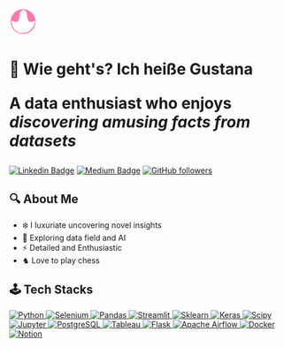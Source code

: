 <img src="assets/my logo.png" alt="My Logo" width="10%"/>

<h1> 👋 Wie geht's? Ich heiße Gustana </h1>

<p style="font-size: 2em;"><strong> A data enthusiast who enjoys <i>discovering amusing facts from datasets</i> </strong></p>

[![Linkedin Badge](https://img.shields.io/badge/-Gustana-blue?style=flat-square&logo=Linkedin&logoColor=white&color=blue&link=https://www.linkedin.com/in/gustana/)](https://www.linkedin.com/in/gustana/) [![Medium Badge](https://img.shields.io/badge/-@gustana9-000?style=social&labelColor=000&logo=Medium&link=https://medium.com/@gustana9/)](https://medium.com/@gustana9/) [![GitHub followers](https://img.shields.io/github/followers/gustana?label=Follow&style=social)](https://github.com/gustana/?tab=follow)

## 🔍 About Me
- ❄️ I luxuriate uncovering novel insights
- 🤖 Exploring data field and AI
- ⚡️ Detailed and Enthusiastic
- ♞ Love to play chess


## 🕹️ Tech Stacks

<a href="https://www.python.org/">
    <img alt="Python" title="Python" height="48" width="48" src="https://cdn.simpleicons.org/python">
</a>
<a href="https://www.selenium.dev/">
    <img alt="Selenium" title="Selenium" height="48" width="48" src="https://cdn.simpleicons.org/selenium/6cf5a0">
</a>
<a href="https://pandas.pydata.org/">
    <img alt="Pandas" title="Pandas" height="48" width="48" src="https://simpleicons.vercel.app/pandas/fff">
</a>
<a href="https://streamlit.io/">
    <img alt="Streamlit" title="Streamlit" height="48" width="48" src="https://cdn.simpleicons.org/streamlit">
</a>
<a href="https://scikit-learn.org/stable/">
    <img alt="Sklearn" title="Sklearn" height="48" width="48" src="https://cdn.simpleicons.org/scikitlearn">
</a>
<a href="https://keras.io/">
    <img alt="Keras" title="Keras" height="48" width="48" src="https://cdn.simpleicons.org/keras">
</a>
<a href="https://scipy.org">
    <img alt="Scipy" title="Scipy" height="48" width="48" src="https://cdn.simpleicons.org/scipy">
</a>
<a href="https://jupyter.org/">
    <img alt="Jupyter" title="Jupyter" height="48" width="48" src="https://cdn.simpleicons.org/jupyter">
</a>
<a href="https://postgresql.org/">
    <img alt="PostgreSQL" title="PostgreSQL" height="48" width="48" src="https://cdn.simpleicons.org/postgresql">
</a>
<a href="https://www.tableau.com/">
    <img alt="Tableau" title="Tableau" height="48" width="48" src="https://simpleicons.vercel.app/tableau/ff4dc1">
</a>
<a href="https://flask.palletsprojects.com/en/3.0.x/">
    <img alt="Flask" title="Flask" height="48" width="48" src="https://simpleicons.vercel.app/flask/6cf5a0">
</a>
<a href="https://airflow.apache.org/">
    <img alt="Apache Airflow" title="Apache Airflow" height="48" width="48" src="https://simpleicons.vercel.app/apacheairflow/fff">
</a>
<a href="https://docker.com/">
    <img alt="Docker" title="Docker" height="48" width="48" src="https://cdn.simpleicons.org/docker">
</a>
<a href="https://www.notion.so/">
    <img alt="Notion" title="Notion" height="48" width="48" src="https://simpleicons.vercel.app/notion/fff">
</a>
